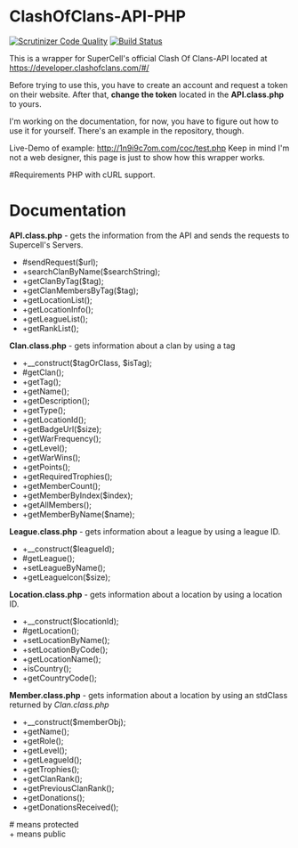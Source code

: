 # ClashOfClans-API-PHP
[![Scrutinizer Code Quality](https://scrutinizer-ci.com/g/1n9i9c7om/ClashOfClans-API-PHP/badges/quality-score.png?b=master)](https://scrutinizer-ci.com/g/1n9i9c7om/ClashOfClans-API-PHP/?branch=master) [![Build Status](https://scrutinizer-ci.com/g/1n9i9c7om/ClashOfClans-API-PHP/badges/build.png?b=master)](https://scrutinizer-ci.com/g/1n9i9c7om/ClashOfClans-API-PHP/build-status/master)  

This is a wrapper for SuperCell's official Clash Of Clans-API located at https://developer.clashofclans.com/#/

Before trying to use this, you have to create an account and request a token on their website. After that, **change the token** located in the **API.class.php** to yours.

I'm working on the documentation, for now, you have to figure out how to use it for yourself. 
There's an example in the repository, though.

Live-Demo of example: http://1n9i9c7om.com/coc/test.php
Keep in mind I'm not a web designer, this page is just to show how this wrapper works.

#Requirements
PHP with cURL support.

# Documentation

**API.class.php** - gets the information from the API and sends the requests to Supercell's Servers.  
* \#sendRequest(\$url);  
* +searchClanByName(\$searchString);  
* +getClanByTag(\$tag);  
* +getClanMembersByTag(\$tag);  
* +getLocationList();  
* +getLocationInfo();  
* +getLeagueList();  
* +getRankList();  

**Clan.class.php** - gets information about a clan by using a tag  
* +__construct(\$tagOrClass, $isTag);  
* #getClan();
* +getTag();  
* +getName();  
* +getDescription();  
* +getType();  
* +getLocationId();  
* +getBadgeUrl(\$size);  
* +getWarFrequency();  
* +getLevel();  
* +getWarWins();  
* +getPoints();  
* +getRequiredTrophies();  
* +getMemberCount();  
* +getMemberByIndex(\$index);  
* +getAllMembers();  
* +getMemberByName(\$name);  
  
**League.class.php** - gets information about a league by using a league ID.  
* +__construct(\$leagueId);  
* #getLeague();
* +setLeagueByName();  
* +getLeagueIcon(\$size);  
  
**Location.class.php** - gets information about a location by using a location ID.  
* +__construct(\$locationId);  
* #getLocation();
* +setLocationByName();  
* +setLocationByCode();
* +getLocationName();  
* +isCountry();  
* +getCountryCode();  
  
**Member.class.php** - gets information about a location by using an stdClass returned by *Clan.class.php*  
* +__construct($memberObj);  
* +getName();  
* +getRole();  
* +getLevel();  
* +getLeagueId();  
* +getTrophies();  
* +getClanRank();  
* +getPreviousClanRank();  
* +getDonations();  
* +getDonationsReceived();  
  
\# means protected  
\+ means public